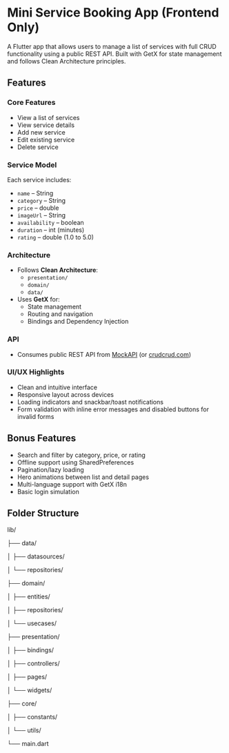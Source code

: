 # Mini Service Booking App (Frontend Only)

A Flutter app that allows users to manage a list of services with full CRUD functionality using a public REST API. Built with GetX for state management and follows Clean Architecture principles.

## Features

### Core Features
- View a list of services
- View service details
- Add new service
- Edit existing service
- Delete service

### Service Model
Each service includes:
- `name` – String
- `category` – String
- `price` – double
- `imageUrl` – String
- `availability` – boolean
- `duration` – int (minutes)
- `rating` – double (1.0 to 5.0)

### Architecture
- Follows **Clean Architecture**:
  - `presentation/`
  - `domain/`
  - `data/`
- Uses **GetX** for:
  - State management
  - Routing and navigation
  - Bindings and Dependency Injection

### API
- Consumes public REST API from [MockAPI](https://mockapi.io/) (or [crudcrud.com](https://crudcrud.com/))

### UI/UX Highlights
- Clean and intuitive interface
- Responsive layout across devices
- Loading indicators and snackbar/toast notifications
- Form validation with inline error messages and disabled buttons for invalid forms

## Bonus Features
- Search and filter by category, price, or rating
- Offline support using SharedPreferences
- Pagination/lazy loading
- Hero animations between list and detail pages
- Multi-language support with GetX i18n
- Basic login simulation

## Folder Structure

lib/

├── data/

│   ├── datasources/

│   └── repositories/

├── domain/

│   ├── entities/

│   ├── repositories/

│   └── usecases/

├── presentation/

│   ├── bindings/

│   ├── controllers/

│   ├── pages/

│   └── widgets/

├── core/

│   ├── constants/

│   └── utils/

└── main.dart
